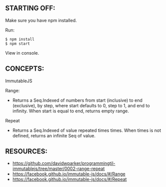 ## STARTING OFF:

Make sure you have npm installed.

Run:
```
$ npm install
$ npm start
```

View in console.

## CONCEPTS:

ImmutableJS

Range:
* Returns a Seq.Indexed of numbers from start (inclusive) to end (exclusive), by step, where start defaults to 0, step to 1, and end to infinity. When start is equal to end, returns empty range.

Repeat
* Returns a Seq.Indexed of value repeated times times. When times is not defined, returns an infinite Seq of value.

## RESOURCES:

* https://github.com/davidwparker/programmingtil-immutablejs/tree/master/0002-range-repeat
* https://facebook.github.io/immutable-js/docs/#/Range
* https://facebook.github.io/immutable-js/docs/#/Repeat
